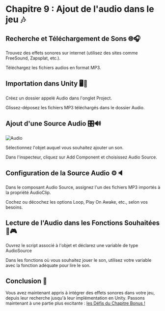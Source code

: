 # Chapitre 9 : Ajout de l'audio dans le jeu 🎶

## Recherche et Téléchargement de Sons 🌐🎧

Trouvez des effets sonores sur internet (utilisez des sites comme FreeSound, Zapsplat, etc.).

Téléchargez les fichiers audios en format MP3.

## Importation dans Unity 🖥️🎵

Créez un dossier appelé Audio dans l'onglet Project.

Glissez-déposez les fichiers MP3 téléchargés dans le dossier Audio.

## Ajout d'une Source Audio 🎛️🔊

![Audio](Images/80h.gif)

Sélectionnez l'objet auquel vous souhaitez ajouter un son.

Dans l'inspecteur, cliquez sur Add Component et choisissez Audio Source.

## Configuration de la Source Audio ⚙️🔈

Dans le composant Audio Source, assignez l'un des fichiers MP3 importés à la propriété AudioClip.

Cochez ou décochez les options Loop, Play On Awake, etc., selon vos besoins.

##  Lecture de l'Audio dans les Fonctions Souhaitées 🎼🎮

Ouvrez le script associé à l'objet et déclarez une variable de type AudioSource

Dans les fonctions où vous souhaitez jouer le son, utilisez votre variable avec la fonction adéquate pour lire le son.

## Conclusion 🌟

Vous avez maintenant appris à intégrer des effets sonores dans votre jeu, depuis leur recherche jusqu'à leur implémentation en Unity. Passons maintenant à une partie plus excitante : [les Défis du Chapitre Bonus !](https://github.com/g404-code-gaming/Bomberman2D/blob/main/Création-Du-Jeu/10.Bonus.md)
